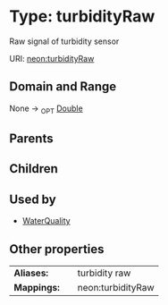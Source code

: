 
# Type: turbidityRaw


Raw signal of turbidity sensor

URI: [neon:turbidityRaw](https://data.neonscience.org/turbidityRaw)


## Domain and Range

None ->  <sub>OPT</sub> [Double](types/Double.md)

## Parents


## Children


## Used by

 * [WaterQuality](WaterQuality.md)

## Other properties

|  |  |  |
| --- | --- | --- |
| **Aliases:** | | turbidity raw |
| **Mappings:** | | neon:turbidityRaw |

